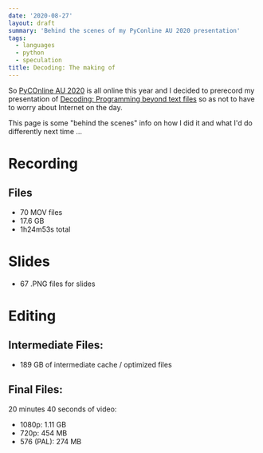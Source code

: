 ```yaml
---
date: '2020-08-27'
layout: draft
summary: 'Behind the scenes of my PyConline AU 2020 presentation'
tags:
  - languages
  - python
  - speculation
title: Decoding: The making of
---
```


So [PyCOnline AU 2020](https://2020.pycon.org.au/) is all online this year 
and I decided to prerecord my presentation of
[Decoding: Programming beyond text files](https://2020.pycon.org.au/program/lyrjgy/)
so as not to have to worry about Internet on the day.

This page is some "behind the scenes" info on how I did it and what I'd do differently
next time ...

# Recording

## Files

* 70 MOV files
* 17.6 GB
* 1h24m53s total

# Slides

* 67 .PNG files for slides

# Editing

## Intermediate Files:

* 189 GB of intermediate cache / optimized files

## Final Files:

20 minutes 40 seconds of video:

* 1080p: 1.11 GB
* 720p: 454 MB
* 576 (PAL): 274 MB

